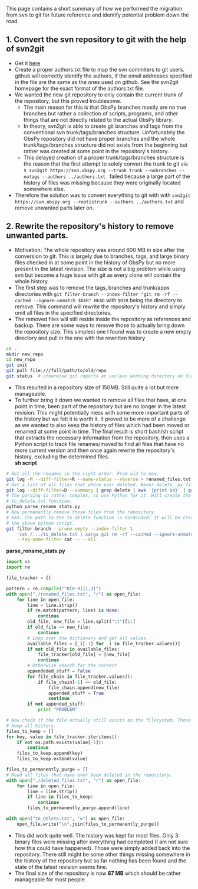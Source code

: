 This page contains a short summary of how we performed the migration from svn to git for future reference and identify potential problem down the road.

## 1. Convert the svn repository to git with the help of svn2git
* Get it [here](https://github.com/nirvdrum/svn2git)
* Create a proper authors.txt file to map the svn commiters to git users. github will correctly identify the authors, if the email addresses specified in the file are the same as the ones used on github. See the svn2git homepage for the exact format of the authors.txt file.
* We wanted the new git repository to only contain the current trunk of the repository, but this proved troublesome.
    * The main reason for this is that ObsPy branches mostly are no true branches but rather a collection of scripts, programs, and other things that are not directly related to the actual ObsPy library.
    * In theory, svn2git is able to create git branches and tags from the conventional svn trunk/tags/branches structure. Unfortunately the ObsPy repository did not have proper branches and the whole trunk/tags/branches structure did not exists from the beginning but rather was created at some point in the repository's history.
    * This delayed creation of a proper trunk/tags/branches structure is the reason that the first attempt to solely convert the trunk to git via
  `$ svn2git https://svn.obspy.org --trunk trunk --nobranches --notags --authors ../authors.txt
`
failed because a large part of the history of files was missing because they were originally located somewhere else.
* Therefore the solution was to convert everything to git with with `svn2git https://svn.obspy.org --rootistrunk --authors ../authors.txt` and remove unwanted parts later on.

## 2. Rewrite the repository's history to remove unwanted parts.
* Motivation: The whole repository was around 600 MB in size after the conversion to git. This is largely due to branches, tags, and large binary files checked in at some point in the history of ObsPy but no more present in the latest revision. The size is not a big problem while using svn but become a huge issue with git as every clone will contain the whole history.
* The first step was to remove the tags, branches and trunk/apps directories with `git filter-branch --index-filter "git rm -rf --cached --ignore-unmatch $DIR" HEAD` with `$DIR` being the directory to remove. This command will rewrite the repository's history and simply omit all files in the specified directories.
* The removed files will still reside inside the repository as references and backup. There are some ways to remove those to actually bring down the repository size. This simplest one I found was to create a new empty directory and pull in the one with the rewritten history
```bash
cd ..  
mkdir new_repo
cd new_repo
git init
git pull file:///full/path/to/old/repo
git status  # otherwise git reports an unclean working directory on further commands
```
* This resulted in a repository size of 150MB. Still quite a lot but more manageable.
* To further bring it down we wanted to remove all files that have, at one point in time, been part of the repository but are no longer in the latest revision. This might potentially mess with some more important parts of the history but we felt it is worth it. It proved to be more of a challenge as we wanted to also keep the history of files which had been moved or renamed at some point in time. The final result is short bash/sh script that extracts the necessary information from the repository, then uses a Python script to track file renames/moved to find all files that have no more current version and then once again rewrite the repository's history, excluding the determined files.  
**sh script**
```sh
# Get all the renames in the right order. From old to new.
git log -M --diff-filter=R --name-status --reverse > renamed_files.txt
# Get a list of all files that where ever deleted. Never delete .py files...
git log --diff-filter=D --summary | grep delete | awk '{print $4}' | grep -v .py$ > deleted_files.txt
# The parsing is rather complex, so use Python for it. Will create the
# to_delete.txt function.
python parse_rename_stats.py
# Now permanently remove those files from the repository.
# XXX: The path to the to_delete function is hardcoded! It will be created by
# the above python script.
git filter-branch --prune-empty --index-filter \
    'cat /.../to_delete.txt | xargs git rm -rf --cached --ignore-unmatch' \
    --tag-name-filter cat -- --all

```
**parse_rename_stats.py**
```python
import os
import re

file_tracker = {}

pattern = re.compile("^R[0-9]{1,3}")
with open("./renamed_files.txt", "r") as open_file:
    for line in open_file:
        line = line.strip()
        if re.match(pattern, line) is None:
            continue
        old_file, new_file = line.split("\t")[1:]
        if old_file == new_file:
            continue
        # Loop over the dictionary and get all values.
        available_files = [_i[-1] for _i in file_tracker.values()]
        if not old_file in available_files:
            file_tracker[old_file] = [new_file]
            continue
        # Otherwise search for the correct
        appendeded_stuff = False
        for file_chain in file_tracker.values():
            if file_chain[-1] == old_file:
                file_chain.append(new_file)
                appended_stuff = True
                continue
        if not appended_stuff:
            print "PROBLEM"

# Now check if the file actually still exists on the filesystem. Those will
# keep all history.
files_to_keep = []
for key, value in file_tracker.iteritems():
    if not os.path.exists(value[-1]):
        continue
    files_to_keep.append(key)
    files_to_keep.extend(value)

files_to_permanently_purge = []
# Read all files that have ever been deleted in the repository.
with open("./deleted_files.txt", "r") as open_file:
    for line in open_file:
        line = line.strip()
        if line in files_to_keep:
            continue
        files_to_permanently_purge.append(line)

with open("to_delete.txt", "w") as open_file:
    open_file.write("\n".join(files_to_permanently_purge))
```
* This did work quite well. The history was kept for most files. Only 3 binary files were missing after everything had completed (I am not sure how this could have happened). Those were simply added back into the repository. There still might be some other things missing somewhere in the history of the repository but so far nothing has been found and the state of the latest revision seems fine.
* The final size of the repository is now **67 MB** which should be rather manageable for most people.